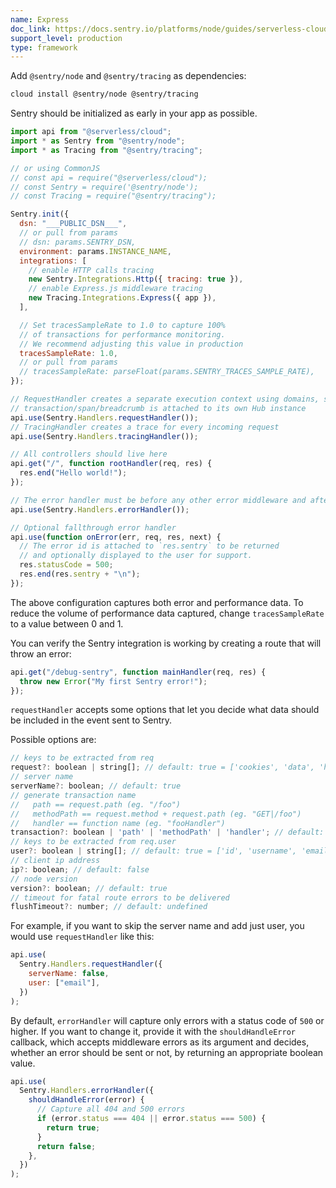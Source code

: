 ```yaml
---
name: Express
doc_link: https://docs.sentry.io/platforms/node/guides/serverless-cloud/
support_level: production
type: framework
---
```


Add `@sentry/node` and `@sentry/tracing` as dependencies:

```bash
cloud install @sentry/node @sentry/tracing
```

Sentry should be initialized as early in your app as possible.

```javascript
import api from "@serverless/cloud";
import * as Sentry from "@sentry/node";
import * as Tracing from "@sentry/tracing";

// or using CommonJS
// const api = require("@serverless/cloud");
// const Sentry = require('@sentry/node');
// const Tracing = require("@sentry/tracing");

Sentry.init({
  dsn: "___PUBLIC_DSN___",
  // or pull from params
  // dsn: params.SENTRY_DSN,
  environment: params.INSTANCE_NAME,
  integrations: [
    // enable HTTP calls tracing
    new Sentry.Integrations.Http({ tracing: true }),
    // enable Express.js middleware tracing
    new Tracing.Integrations.Express({ app }),
  ],

  // Set tracesSampleRate to 1.0 to capture 100%
  // of transactions for performance monitoring.
  // We recommend adjusting this value in production
  tracesSampleRate: 1.0,
  // or pull from params
  // tracesSampleRate: parseFloat(params.SENTRY_TRACES_SAMPLE_RATE),
});

// RequestHandler creates a separate execution context using domains, so that every
// transaction/span/breadcrumb is attached to its own Hub instance
api.use(Sentry.Handlers.requestHandler());
// TracingHandler creates a trace for every incoming request
api.use(Sentry.Handlers.tracingHandler());

// All controllers should live here
api.get("/", function rootHandler(req, res) {
  res.end("Hello world!");
});

// The error handler must be before any other error middleware and after all controllers
api.use(Sentry.Handlers.errorHandler());

// Optional fallthrough error handler
api.use(function onError(err, req, res, next) {
  // The error id is attached to `res.sentry` to be returned
  // and optionally displayed to the user for support.
  res.statusCode = 500;
  res.end(res.sentry + "\n");
});
```

The above configuration captures both error and performance data. To reduce the volume of performance data captured, change `tracesSampleRate` to a value between 0 and 1.

You can verify the Sentry integration is working by creating a route that will throw an error:

```javascript
api.get("/debug-sentry", function mainHandler(req, res) {
  throw new Error("My first Sentry error!");
});
```

`requestHandler` accepts some options that let you decide what data should be included in the event sent to Sentry.

Possible options are:

```javascript
// keys to be extracted from req
request?: boolean | string[]; // default: true = ['cookies', 'data', 'headers', 'method', 'query_string', 'url']
// server name
serverName?: boolean; // default: true
// generate transaction name
//   path == request.path (eg. "/foo")
//   methodPath == request.method + request.path (eg. "GET|/foo")
//   handler == function name (eg. "fooHandler")
transaction?: boolean | 'path' | 'methodPath' | 'handler'; // default: true = 'methodPath'
// keys to be extracted from req.user
user?: boolean | string[]; // default: true = ['id', 'username', 'email']
// client ip address
ip?: boolean; // default: false
// node version
version?: boolean; // default: true
// timeout for fatal route errors to be delivered
flushTimeout?: number; // default: undefined
```

For example, if you want to skip the server name and add just user, you would use `requestHandler` like this:

```javascript
api.use(
  Sentry.Handlers.requestHandler({
    serverName: false,
    user: ["email"],
  })
);
```

By default, `errorHandler` will capture only errors with a status code of `500` or higher. If you want to change it, provide it with the `shouldHandleError` callback, which accepts middleware errors as its argument and decides, whether an error should be sent or not, by returning an appropriate boolean value.

```javascript
api.use(
  Sentry.Handlers.errorHandler({
    shouldHandleError(error) {
      // Capture all 404 and 500 errors
      if (error.status === 404 || error.status === 500) {
        return true;
      }
      return false;
    },
  })
);
```
